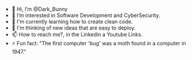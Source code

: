 - 👋 Hi, I’m @Dark_Bunny
- 👀 I’m interested in Software Development and CyberSecurity.
- 🌱 I'm currently learning how to create clean code. 
- 💞️ I'm thinking of new ideas that are easy to deploy.
- 📫 How to reach me?, in the Linkedin a Youtube Links.
- ⚡ Fun fact: "The first computer 'bug' was a moth found in a computer in 1947."
